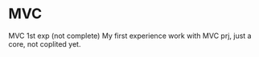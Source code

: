 # MVC
MVC 1st exp (not complete)
My first experience work with MVC prj, just a core, not coplited yet.
